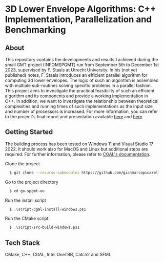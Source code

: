# 3D Lower Envelope Algorithms: C++ Implementation, Parallelization and Benchmarking 
## About

This repository contains the developments and results I achieved during the small GMT project (INFOMSPGMT) run from September 5th to December 1st 2023, supervised by F. Staals at Utrecht University. In his (not yet published) notes, F. Staals introduces an efficient parallel algorithm for computing 3d lower envelopes. The logic of such an algorithm is assembled with multiple sub-routines solving specific problems in a parallel fashion. This project aims to investigate the practical feasibility of such an efficient algorithm and its components and provide a working implementation in C++. In addition, we want to investigate the relationship between theoretical complexities and running times of such implementations as the input size and number of processors is increased. For more information, you can refer to the project's final report and presentation available [here](https://github.com/gianmarcopicarella/ga-spgmt-uu/blob/main/FinalProjectReport.pdf) and [here](https://github.com/gianmarcopicarella/ga-spgmt-uu/blob/main/slides_presentation.pdf).

## Getting Started

The building process has been tested on Windows 11 and Visual Studio 17 2022. It should work also for MacOS and Linux but additional steps are required. For further information, please refer to [CGAL's documentation](https://github.com/gianmarcopicarella/ga-spgmt-uu/blob/main/FinalProjectReport.pdf).

Clone the project

```bash
  $ git clone --recurse-submodules https://github.com/gianmarcopicarella/ga-spgmt-uu.git
```

Go to the project directory

```bash
  $ cd ga-spgmt-uu
```

Run the install script

```bash
  $ .\script\cgal-install-windows.ps1
```

Run the CMake script

```bash
  $ .\script\src-build-windows.ps1
```

## Tech Stack
CMake, C++, CGAL, Intel OneTBB, Catch2 and SFML

